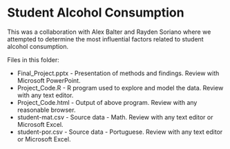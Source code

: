# Student Alcohol Consumption
This was a collaboration with Alex Balter and Rayden Soriano where we attempted to determine the most influential factors related to student alcohol consumption.

Files in this folder:
  - Final_Project.pptx - Presentation of methods and findings. Review with Microsoft PowerPoint.
  - Project_Code.R - R program used to explore and model the data. Review with any text editor.
  - Project_Code.html - Output of above program. Review with any reasonable browser.
  - student-mat.csv - Source data - Math. Review with any text editor or Microsoft Excel.
  - student-por.csv - Source data - Portuguese. Review with any text editor or Microsoft Excel.
